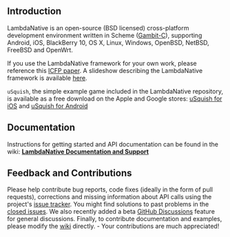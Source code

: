 ## Introduction 
LambdaNative is an open-source (BSD licensed) cross-platform development environment written in Scheme ([Gambit-C](https://github.com/feeley/gambit)), supporting Android, iOS, BlackBerry 10, OS X, Linux, Windows, OpenBSD, NetBSD, FreeBSD and OpenWrt.

If you use the LambdaNative framework for your own work, please reference this [ICFP paper](http://ecem.ece.ubc.ca/~cpetersen/lambdanative_icfp13.pdf).
A slideshow describing the LambdaNative framework is available [here](https://github.com/part-cw/lambdanative/blob/master/docs/LambdaNative.pdf?raw=true).

`uSquish`, the simple example game included in the LambdaNative repository, is available as a free download on the Apple and Google stores: [uSquish for iOS](https://itunes.apple.com/us/app/usquish/id647308142) and [uSquish for Android](https://play.google.com/store/apps/details?id=ca.bccw.usquish)

## Documentation 
Instructions for getting started and API documentation can be found in the wiki:
[ **LambdaNative Documentation and Support** ](../../wiki/Home)

## Feedback and Contributions
Please help contribute bug reports, code fixes (ideally in the form of pull requests), corrections and missing information about API calls using the project's [issue tracker](https://github.com/part-cw/lambdanative/issues?direction=desc&page=1&sort=created&state=open). You might find solutions to past problems in the [closed issues](https://github.com/part-cw/lambdanative/issues?q=is%3Aissue+is%3Aclosed). We also recently added a beta [GitHub Discussions](https://github.com/part-cw/lambdanative/discussions) feature for general discussions. Finally, to contribute documentation and examples, please modify the [wiki](../../wiki/Home) directly. - Your contributions are much appreciated!
